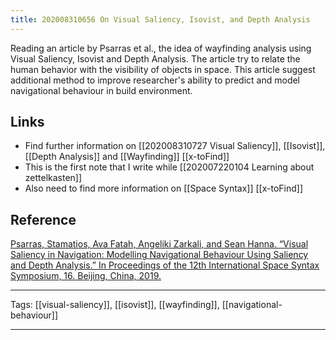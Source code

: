 ```yaml
---
title: 202008310656 On Visual Saliency, Isovist, and Depth Analysis
---
```


Reading an article by Psarras et al., the idea of wayfinding analysis using Visual Saliency, Isovist and Depth Analysis. The article try to relate the human behavior with the visibility of objects in space. This article suggest additional method to improve researcher's ability to predict and model navigational behaviour in build environment.

## Links

- Find further information on [[202008310727 Visual Saliency]], [[Isovist]], [[Depth Analysis]] and [[Wayfinding]] [[x-toFind]]
- This is the first note that I write while [[202007220104 Learning about zettelkasten]]
- Also need to find more information on [[Space Syntax]] [[x-toFind]]

## Reference

[Psarras, Stamatios, Ava Fatah, Angeliki Zarkali, and Sean Hanna. “Visual Saliency in Navigation: Modelling Navigational Behaviour Using Saliency and Depth Analysis.” In Proceedings of the 12th International Space Syntax Symposium, 16. Beijing, China, 2019.](https://www.zotero.org/users/5985174/items/46IS28G3)

---

Tags: [[visual-saliency]], [[isovist]], [[wayfinding]], [[navigational-behaviour]]

---

